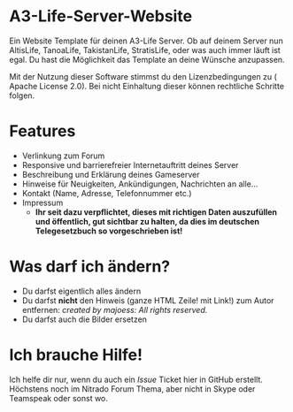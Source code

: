 # A3-Life-Server-Website

Ein Website Template für deinen A3-Life Server. Ob auf deinem Server nun AltisLife, TanoaLife, TakistanLife, StratisLife, oder was auch immer läuft ist egal. Du hast die Möglichkeit das Template an deine Wünsche anzupassen.

Mit der Nutzung dieser Software stimmst du den Lizenzbedingungen zu ( Apache License 2.0). Bei nicht Einhaltung dieser können rechtliche Schritte folgen.

# Features

* Verlinkung zum Forum
* Responsive und barrierefreier Internetauftritt deines Server
* Beschreibung und Erklärung deines Gameserver
* Hinweise für Neuigkeiten, Ankündigungen, Nachrichten an alle...
* Kontakt (Name, Adresse, Telefonnummer etc.)
* Impressum
  * **Ihr seit dazu verpflichtet, dieses mit richtigen Daten auszufüllen und öffentlich, gut sichtbar zu halten, da dies im deutschen Telegesetzbuch so vorgeschrieben ist!**

# Was darf ich ändern?

* Du darfst eigentlich alles ändern
* Du darfst **nicht** den Hinweis (ganze HTML Zeile! mit Link!) zum Autor entfernen: *created by majoess: All rights reserved.*
* Du darfst auch die Bilder ersetzen

# Ich brauche Hilfe!

Ich helfe dir nur, wenn du auch ein *Issue* Ticket hier in GitHub erstellt. Höchstens noch im Nitrado Forum Thema, aber nicht in Skype oder Teamspeak oder sonst wo. 
